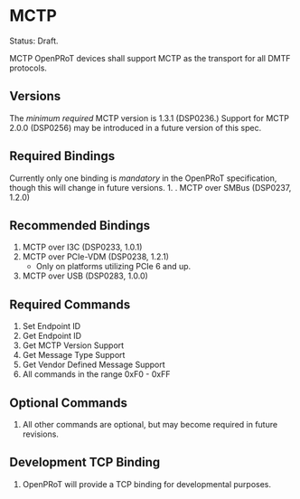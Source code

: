 # MCTP

Status: Draft.

MCTP OpenPRoT devices shall support MCTP as the transport for all DMTF
protocols.

## Versions

The *minimum required* MCTP version is 1.3.1 (DSP0236.) Support for MCTP 2.0.0
(DSP0256) may be introduced in a future version of this spec.

## Required Bindings

Currently only one binding is *mandatory* in the OpenPRoT specification, though
this will change in future versions. 1. . MCTP over SMBus (DSP0237, 1.2.0)

## Recommended Bindings

1.  MCTP over I3C (DSP0233, 1.0.1)
2.  MCTP over PCIe-VDM (DSP0238, 1.2.1)
    *   Only on platforms utilizing PCIe 6 and up.
3.  MCTP over USB (DSP0283, 1.0.0)

## Required Commands

1.  Set Endpoint ID
2.  Get Endpoint ID
3.  Get MCTP Version Support
4.  Get Message Type Support
5.  Get Vendor Defined Message Support
6.  All commands in the range 0xF0 \- 0xFF

## Optional Commands

1.  All other commands are optional, but may become required in future
    revisions.

## Development TCP Binding

1.  OpenPRoT will provide a TCP binding for developmental purposes.
